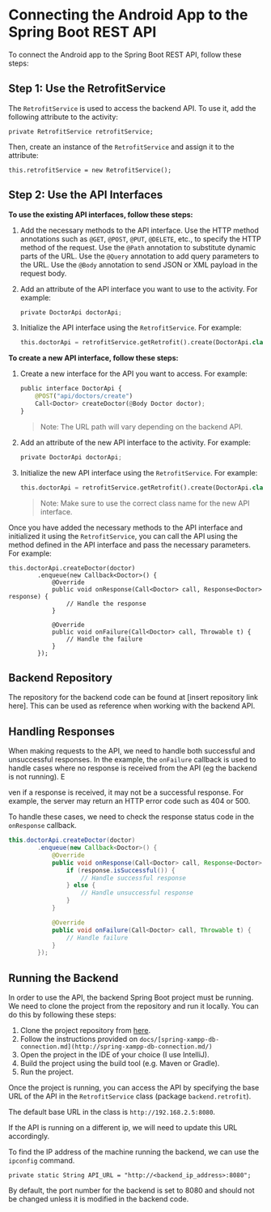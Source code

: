 # **Connecting the Android App to the Spring Boot REST API**

To connect the Android app to the Spring Boot REST API, follow these steps:

## Step 1: Use the RetrofitService

The `RetrofitService` is used to access the backend API. To use it, add the following attribute to the activity:

```
private RetrofitService retrofitService;
```

Then, create an instance of the `RetrofitService` and assign it to the attribute:

```
this.retrofitService = new RetrofitService();
```

## Step 2: Use the API Interfaces

**To use the existing API interfaces, follow these steps:**

1. Add the necessary methods to the API interface. Use the HTTP method annotations such as `@GET`, `@POST`, `@PUT`, `@DELETE`, etc., to specify the HTTP method of the request. Use the `@Path` annotation to substitute dynamic parts of the URL. Use the `@Query` annotation to add query parameters to the URL. Use the `@Body` annotation to send JSON or XML payload in the request body.
2. Add an attribute of the API interface you want to use to the activity. For example:

    ```python
    private DoctorApi doctorApi;
    ```

3. Initialize the API interface using the `RetrofitService`. For example:

    ```python
    this.doctorApi = retrofitService.getRetrofit().create(DoctorApi.class);
    ```


**To create a new API interface, follow these steps:**

1. Create a new interface for the API you want to access. For example:

    ```python
    public interface DoctorApi { 
    	@POST("api/doctors/create") 
    	Call<Doctor> createDoctor(@Body Doctor doctor);
    }
    ```

   > Note: The URL path will vary depending on the backend API.
>
2. Add an attribute of the new API interface to the activity. For example:

    ```python
    private DoctorApi doctorApi;
    ```

3. Initialize the new API interface using the `RetrofitService`. For example:

    ```python
    this.doctorApi = retrofitService.getRetrofit().create(DoctorApi.class);
    ```

   > Note: Make sure to use the correct class name for the new API interface.
>

Once you have added the necessary methods to the API interface and initialized it using the `RetrofitService`, you can call the API using the method defined in the API interface and pass the necessary parameters. For example:

```
this.doctorApi.createDoctor(doctor)
        .enqueue(new Callback<Doctor>() {
            @Override
            public void onResponse(Call<Doctor> call, Response<Doctor> response) {
                // Handle the response
            }

            @Override
            public void onFailure(Call<Doctor> call, Throwable t) {
                // Handle the failure
            }
        });
```

## Backend Repository

The repository for the backend code can be found at [insert repository link here]. This can be used as reference when working with the backend API.

## Handling Responses

When making requests to the API, we need to handle both successful and unsuccessful responses. In the example, the `onFailure` callback is used to handle cases where no response is received from the API (eg the backend is not running). E

ven if a response is received, it may not be a successful response. For example, the server may return an HTTP error code such as 404 or 500.

To handle these cases, we need to check the response status code in the `onResponse` callback.

```java
this.doctorApi.createDoctor(doctor)
        .enqueue(new Callback<Doctor>() {
            @Override
            public void onResponse(Call<Doctor> call, Response<Doctor> response) {
                if (response.isSuccessful()) {
                    // Handle successful response
                } else {
                    // Handle unsuccessful response
                }
            }

            @Override
            public void onFailure(Call<Doctor> call, Throwable t) {
                // Handle failure
            }
        });
```

## Running the Backend

In order to use the API, the backend Spring Boot project must be running. We need to clone the project from the repository and run it locally. You can do this by following these steps:

1. Clone the project repository from [here](https://github.com/Android-Development-UoM/PhysioAssistant-BackEnd).
2. Follow the instructions provided on `docs/[spring-xampp-db-connection.md](http://spring-xampp-db-connection.md/)`
3. Open the project in the IDE of your choice (I use IntelliJ).
4. Build the project using the build tool (e.g. Maven or Gradle).
5. Run the project.

Once the project is running, you can access the API by specifying the base URL of the API in the `RetrofitService` class (package `backend.retrofit`).

The default base URL in the class is `http://192.168.2.5:8080`.

If the API is running on a different ip, we will need to update this URL accordingly.

To find the IP address of the machine running the backend, we can use the `ipconfig` command.

```
private static String API_URL = "http://<backend_ip_address>:8080";
```

By default, the port number for the backend is set to 8080 and should not be changed unless it is modified in the backend code.